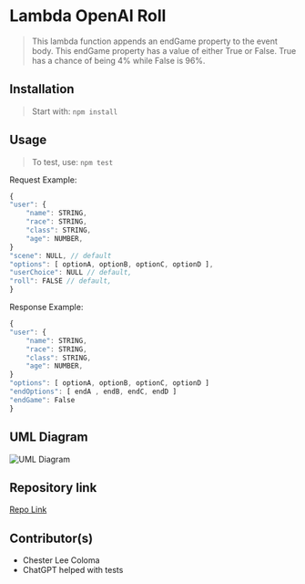 # Lambda OpenAI Roll

> This lambda function appends an endGame property to the event body. This endGame property has a value of either True or False. True has a chance of being 4% while False is 96%.

## Installation

> Start with: `npm install`

## Usage

> To test, use: `npm test`

Request Example:
```javascript
{
"user": {
	"name": STRING,
	"race": STRING,
	"class": STRING,
	"age": NUMBER,
}
"scene": NULL, // default
"options": [ optionA, optionB, optionC, optionD ],
"userChoice": NULL // default,
"roll": FALSE // default,
}
```

Response Example:
```javascript
{
"user": {
	"name": STRING,
	"race": STRING,
	"class": STRING,
	"age": NUMBER,
}
"options": [ optionA, optionB, optionC, optionD ]
"endOptions": [ endA , endB, endC, endD ]
"endGame": False
}
```

## UML Diagram

![UML Diagram](https://projects.invisionapp.com/freehand/document/Og97QVUVy)

## Repository link

[Repo Link](https://github.com/GUI-Goblins/lambda-openai-roll)

## Contributor(s)

- Chester Lee Coloma
- ChatGPT helped with tests

